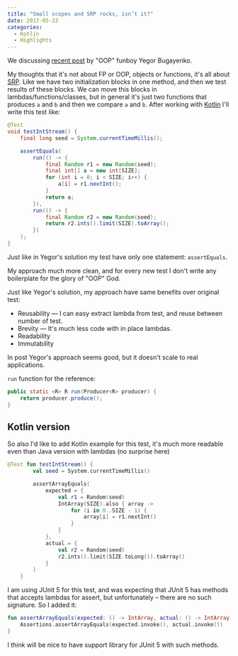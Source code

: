 ```yaml
---
title: "Small scopes and SRP rocks, isn’t it?"
date: 2017-05-23
categories:
  - Kotlin
  - Highlights
---
```


We discussing [recent post](http://www.yegor256.com/2017/05/17/single-statement-unit-tests.html) by "OOP" funboy Yegor Bugayenko.

My thoughts that it's not about FP or OOP, objects or functions, it's all about [SRP](https://en.wikipedia.org/wiki/Single_responsibility_principle). Like we have two initialization blocks in one method, and then we test results of these blocks. We can move this blocks in lambdas/functions/classes, but in general it's just two functions that produces `a` and `b` and then we compare `a` and `b`. After working with [Kotlin](http://kotlin.link/ "Kotlin Programming Language") I'll write this test like:

```java
@Test
void testIntStream() {
    final long seed = System.currentTimeMillis();

    assertEquals(
        run(() -> {
            final Random r1 = new Random(seed);
            final int[] a = new int[SIZE];
            for (int i = 0; i < SIZE; i++) {
                a[i] = r1.nextInt();
            }
            return a;
        }),
        run(() -> {
            final Random r2 = new Random(seed);
            return r2.ints().limit(SIZE).toArray();
        })
    );
}
```

Just like in Yegor's solution my test have only one statement: `assertEquals`.
  
My approach much more clean, and for every new test I don't write any boilerplate for the glory of "OOP" God.

Just like Yegor's solution, my approach have same benefits over original test:

  * Reusability — I can easy extract lambda from test, and reuse between number of test.
  * Brevity — It's much less code with in place lambdas.
  * Readability
  * Immutability

In post Yegor's approach seems good, but it doesn't scale to real applications.

`run` function for the reference:

```java
public static <R> R run(Producer<R> producer) {
    return producer.produce();
}
```

## Kotlin version

So also I'd like to add Kotlin example for this test, it's much more readable even than Java version with lambdas (no surprise here)

```kotlin
@Test fun testIntStream() {
        val seed = System.currentTimeMillis()

        assertArrayEquals(
            expected = {
                val r1 = Random(seed)
                IntArray(SIZE).also { array ->
                    for (i in 0..SIZE - 1) {
                        array[i] = r1.nextInt()
                    }
                }
            },
            actual = {
                val r2 = Random(seed)
                r2.ints().limit(SIZE.toLong()).toArray()
            }
        )
    }
```

I am using JUnit 5 for this test, and was expecting that JUnit 5 has methods that accepts lambdas for assert, but unfortunately – there are no such signature. So I added it:

```kotlin
fun assertArrayEquals(expected: () -> IntArray, actual: () -> IntArray) {
    Assertions.assertArrayEquals(expected.invoke(), actual.invoke())
}
```

I think will be nice to have support library for JUnit 5 with such methods.

